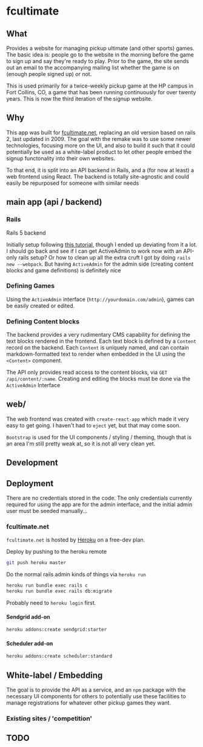 # fcultimate

## What

Provides a website for managing pickup ultimate (and other sports) games. The
basic idea is: people go to the website in the morning before the game to sign
up and say they're ready to play. Prior to the game, the site sends out an email
to the accompanying mailing list whether the game is on (enough people signed
up) or not.

This is used primarily for a twice-weekly pickup game at the HP campus in Fort
Collins, CO, a game that has been running continuously for over twenty years.
This is now the third iteration of the signup website.

## Why

This app was built for [fcultimate.net](http://fcultimate.net), replacing an old
version based on rails 2, last updated in 2009. The goal with the remake was to
use some newer technologies, focusing more on the UI, and also to build it such
that it could potentially be used as a white-label product to let other people
embed the signup functonality into their own websites.

To that end, it is split into an API backend in Rails, and a (for now at least)
a web frontend using React. The backend is totally site-agnostic and could
easily be repurposed for someone with similar needs

## main app (api / backend)

### Rails

Rails 5 backend

Initially setup following
[this tutorial](https://medium.com/superhighfives/a-top-shelf-web-stack-rails-5-api-activeadmin-create-react-app-de5481b7ec0b),
though I ended up deviating from it a lot. I should go back and see if I can get
ActiveAdmin to work now with an API-only rails setup? Or how to clean up all the
extra cruft I got by doing `rails new --webpack`. But having `ActiveAdmin` for
the admin side (creating content blocks and game definitions) is definitely nice

### Defining Games

Using the `ActiveAdmin` interface (`http://yourdomain.com/admin`), games can be
easily created or edited.

### Defining Content blocks

The backend provides a very rudimentary CMS capability for defining the text
blocks rendered in the frontend. Each text block is defined by a `Content`
record on the backend. Each `Content` is uniquely named, and can contain
markdown-formatted text to render when embedded in the UI using the `<Content>`
component.

The API only provides read access to the content blocks, via `GET
/api/content/:name`. Creating and editing the blocks must be done via the
`ActiveAdmin` Interface

## web/

The web frontend was created with `create-react-app` which made it very easy to
get going. I haven't had to `eject` yet, but that may come soon.

`Bootstrap` is used for the UI components / styling / theming, though that is an
area I'm still pretty weak at, so it is not all very clean yet.

## Development

## Deployment

There are no credentials stored in the code. The only credentials currently
required for using the app are for the admin interface, and the initial admin
user must be seeded manually...

### fcultimate.net

`fcultimate.net` is hosted by [Heroku](heroku.com) on a free-dev plan.

Deploy by pushing to the heroku remote

```bash
git push heroku master
```

Do the normal rails admin kinds of things via `heroku run`

```bash
heroku run bundle exec rails c
heroku run bundle exec rails db:migrate
```

Probably need to `heroku login` first.

#### Sendgrid add-on

```bash
heroku addons:create sendgrid:starter
```

#### Scheduler add-on

```bash
heroku addons:create scheduler:standard
```

## White-label / Embedding

The goal is to provide the API as a service, and an `npm` package with the
necessary UI components for others to potentially use these facilities to manage
registrations for whatever other pickup games they want.

### Existing sites / 'competition'

## TODO
